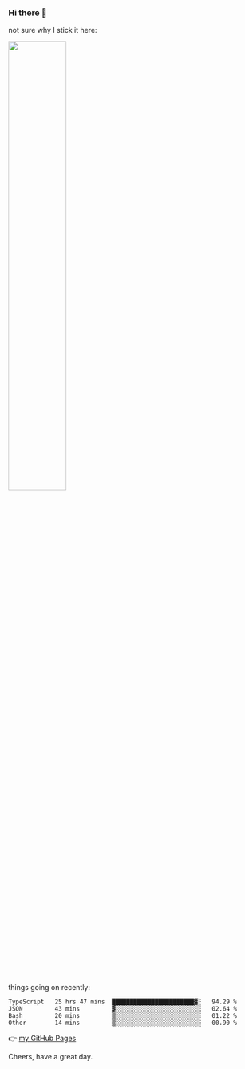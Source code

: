 ### Hi there 👋

not sure why I stick it here:

[<img width="48%" src="https://github-readme-stats.vercel.app/api?username=ykzhukian&show_icons=true&theme=dracula">](https://github.com/anuraghazra/github-readme-stats)


things going on recently:

<!--START_SECTION:waka-->

```text
TypeScript   25 hrs 47 mins  ███████████████████████▓░   94.29 %
JSON         43 mins         ▓░░░░░░░░░░░░░░░░░░░░░░░░   02.64 %
Bash         20 mins         ▒░░░░░░░░░░░░░░░░░░░░░░░░   01.22 %
Other        14 mins         ▒░░░░░░░░░░░░░░░░░░░░░░░░   00.90 %
```

<!--END_SECTION:waka-->

👉 [my GitHub Pages](https://ykzhukian.github.io)

Cheers, have a great day.

